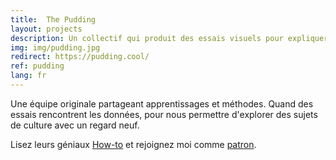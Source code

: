 ```yaml
---
title:  The Pudding
layout: projects
description: Un collectif qui produit des essais visuels pour expliquer des questions de société
img: img/pudding.jpg
redirect: https://pudding.cool/
ref: pudding
lang: fr
---
```


Une équipe originale partageant apprentissages et méthodes. Quand des essais rencontrent les données, pour nous permettre d'explorer des sujets de culture avec un regard neuf.

Lisez leurs géniaux
<a class="niceLink" href="https://pudding.cool/#how" >How-to</a>
et rejoignez moi comme
<a class="niceLink" href="https://www.patreon.com/thepudding" >patron</a>.
